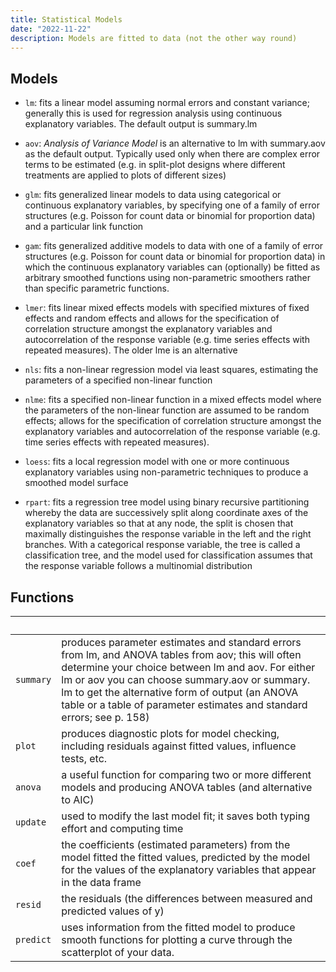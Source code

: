 ```yaml
---
title: Statistical Models
date: "2022-11-22"
description: Models are fitted to data (not the other way round)
---
```


## Models

* ```lm```: fits a linear model assuming normal errors and constant variance; generally this is used for regression analysis using continuous explanatory variables. The default output is summary.lm

* ```aov```: *Analysis of Variance Model* is an alternative to lm with summary.aov as the default output. Typically used only when there are complex error terms to be estimated (e.g. in split-plot designs where different treatments are applied to plots of different sizes)

* ```glm```: fits generalized linear models to data using categorical or continuous explanatory variables, by specifying one of a family of error structures (e.g. Poisson for count data or binomial for proportion data) and a particular link function

* ```gam```: fits generalized additive models to data with one of a family of error structures (e.g. Poisson for count data or binomial for proportion data) in which the continuous explanatory variables can (optionally) be fitted as arbitrary smoothed functions using non-parametric smoothers rather than specific parametric functions.

* ```lmer```: fits linear mixed effects models with specified mixtures of fixed effects and random effects and allows for the specification of correlation structure amongst the explanatory variables and autocorrelation of the response variable (e.g. time series effects with repeated measures). The older lme is an alternative

* ```nls```: fits a non-linear regression model via least squares, estimating the parameters of a specified non-linear function

* ```nlme```: fits a specified non-linear function in a mixed effects model where the parameters of the non-linear function are assumed to be random effects; allows for the specification of correlation structure amongst the explanatory variables and autocorrelation of the response variable (e.g. time series effects with repeated measures).

* ```loess```: fits a local regression model with one or more continuous explanatory variables using non-parametric techniques to produce a smoothed model surface

* ```rpart```: fits a regression tree model using binary recursive partitioning whereby the data are successively split along coordinate axes of the explanatory variables so that at any node, the split is chosen that maximally distinguishes the response variable in the left and the right branches. With a categorical response variable, the tree is called a classification tree, and the model used for classification assumes that the response variable follows a multinomial distribution

## Functions

&nbsp; | &nbsp;
---|---
```summary``` | produces parameter estimates and standard errors from lm, and ANOVA tables from aov; this will often determine your choice between lm and aov. For either lm or aov you can choose summary.aov or summary. lm to get the alternative form of output (an ANOVA table or a table of parameter estimates and standard errors; see p. 158)
```plot``` | produces diagnostic plots for model checking, including residuals against fitted values, influence tests, etc. 
```anova``` | a useful function for comparing two or more different models and producing ANOVA tables (and alternative to AIC)
```update``` |used to modify the last model fit; it saves both typing effort and computing time
```coef``` | the coefficients (estimated parameters) from the model fitted the fitted values, predicted by the model for the values of the explanatory variables that appear in the data frame
```resid``` | the residuals (the differences between measured and predicted values of y)
```predict``` | uses information from the fitted model to produce smooth functions for plotting a curve through the scatterplot of your data. 


